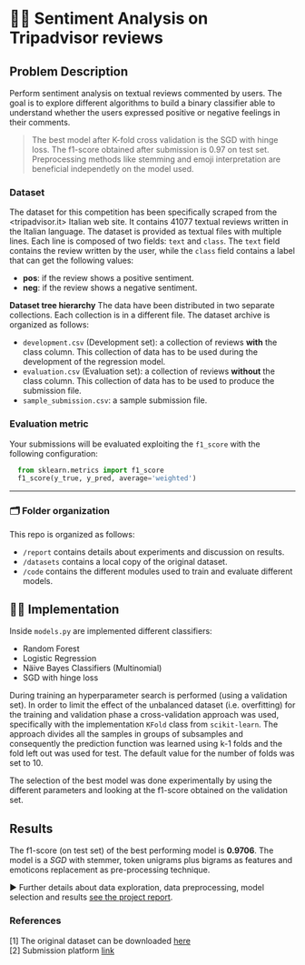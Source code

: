 # 🛌🏽 Sentiment Analysis on Tripadvisor reviews

## Problem Description

Perform sentiment analysis on textual reviews commented by users. The goal is to explore  different algorithms to build a binary classifier able to understand whether the users expressed positive or negative feelings in their comments.

> The best model after K-fold cross validation is the SGD with hinge loss. The f1-score obtained after submission is 0.97 on test set. Preprocessing methods like stemming and emoji interpretation are beneficial independetly on the model used.

### Dataset

The dataset for this competition has been specifically scraped from the <tripadvisor.it> Italian web site. It contains 41077 textual reviews written in the Italian language.
The dataset is provided as textual files with multiple lines. Each line is composed of two fields: `text` and `class`. The `text` field contains the review written by the user, while the `class` field contains a label that can get the following values:
- **pos**: if the review shows a positive sentiment.
- **neg**: if the review shows a negative sentiment.

**Dataset tree hierarchy** The data have been distributed in two separate collections. Each collection is in a different file.
The dataset archive is organized as follows:
- `development.csv` (Development set): a collection of reviews **with** the class column. This collection of data has to be used during the development of the regression model.
- `evaluation.csv` (Evaluation set): a collection of reviews **without** the class column. This collection of data has to be used to produce the submission file.
- `sample_submission.csv`: a sample submission file.

### Evaluation metric
Your submissions will be evaluated exploiting the `f1_score` with the following configuration:
```python
  from sklearn.metrics import f1_score
  f1_score(y_true, y_pred, average='weighted')
```

--- 

### 🗂 Folder organization
This repo is organized as follows: 
- `/report` contains details about experiments and discussion on results.
- `/datasets` contains a local copy of the original dataset.
- `/code` contains the different modules used to train and evaluate different models.

## 👨‍💻 Implementation 

Inside `models.py` are implemented different classifiers: 
- Random Forest
- Logistic Regression
- Näive Bayes Classifiers (Multinomial)
- SGD with hinge loss


During training an hyperparameter search is performed (using a validation set).
In order to limit the effect of the unbalanced dataset (i.e. overfitting) for the training and validation phase a cross-validation approach was used, specifically with the implementation `KFold` class from `scikit-learn`. The approach divides all the samples in groups of subsamples and consequently the prediction function was learned using k-1 folds and the fold left out was used for test. The default value for the number of folds was set to 10.

The selection of the best model was done experimentally by using the different parameters and looking at the f1-score obtained on the validation set.

## Results

The f1-score (on test set) of the best performing model is **0.9706**. The model is a *SGD* with stemmer, token unigrams plus bigrams as features and emoticons replacement as pre-processing technique.

▶ Further details about data exploration, data preprocessing, model selection and results [see the project report](./report/report.pdf).

### References
[1] The original dataset can be downloaded [here](http://dbdmg.polito.it/wordpress/wp-content/uploads/2020/01/dataset_winter_2020.zip) <br>
[2] Submission platform [link](http://35.158.140.217/)
